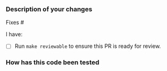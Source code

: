 <!--
Thank you for helping to improve Official Terraform Provider!

Please read through https://git.io/fj2m9 if this is your first time opening a
Official Terraform Provider pull request. Find us in https://slack.crossplane.io/messages/dev if
you need any help contributing.
-->

### Description of your changes

<!--
Briefly describe what this pull request does. Be sure to direct your reviewers'
attention to anything that needs special consideration.

We love pull requests that resolve an open Official Terraform Provider issue. If yours does, you
can uncomment the below line to indicate which issue your PR fixes, for example
"Fixes #500":

-->
Fixes #

I have:

- [ ] Run `make reviewable` to ensure this PR is ready for review.

### How has this code been tested

<!--
Before reviewers can be confident in the correctness of this pull request, it
needs to tested and shown to be correct. Briefly describe the testing that has
already been done or which is planned for this change.
-->
